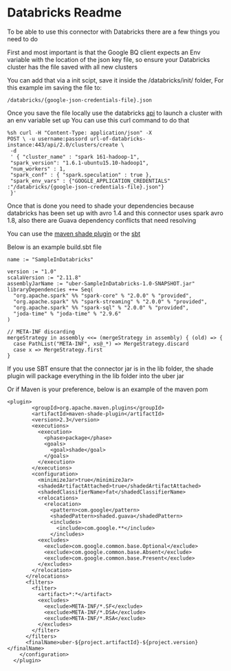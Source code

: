 Databricks Readme
==============

To be able to use this connector with Databricks there are a few things you need to do

First and most important is that the Google BQ client expects an Env variable with the location of the json key file, so ensure your Databricks cluster has the file saved with all new clusters

You can add that via a init scipt, save it inside the /databricks/init/ folder, 
For this example im saving the file to:

`/databricks/{google-json-credentials-file}.json`

Once you save the file locally use the databricks [api](https://docs.databricks.com/release-notes/product/2.30.html#set-environmental-variables-in-spark-from-rest-api) to launch a cluster with an env variable set up
You can use this curl command to do that 

```
%sh curl -H "Content-Type: application/json" -X 
POST \ -u username:passord url-of-databricks-instance:443/api/2.0/clusters/create \
 -d 
 ' { "cluster_name" : "spark 161-hadoop-1", 
 "spark_version": "1.6.1-ubuntu15.10-hadoop1", 
 "num_workers" : 1, 
 "spark_conf" : { "spark.speculation" : true }, 
 "spark_env_vars" : {"GOOGLE_APPLICATION_CREDENTIALS" :"/databricks/{google-json-credentials-file}.json"} 
 }'

```

Once that is done you need to shade your dependencies because databricks has been set up with avro 1.4 and this connector uses spark avro 1.8, also there are Guava dependency conflicts that need resolving

You can use the [maven shade plugin](https://maven.apache.org/plugins/maven-shade-plugin/) or the [sbt](https://github.com/sbt/sbt-assembly) 

Below is an example build.sbt file


```
name := "SampleInDatabricks"

version := "1.0"
scalaVersion := "2.11.8"
assemblyJarName := "uber-SampleInDatabricks-1.0-SNAPSHOT.jar"
libraryDependencies ++= Seq(
  "org.apache.spark" %% "spark-core" % "2.0.0" % "provided",
  "org.apache.spark" %% "spark-streaming" % "2.0.0" % "provided",
  "org.apache.spark" %% "spark-sql" % "2.0.0" % "provided",
  "joda-time" % "joda-time" % "2.9.6"
)

// META-INF discarding
mergeStrategy in assembly <<= (mergeStrategy in assembly) { (old) => {
  case PathList("META-INF", xs@_*) => MergeStrategy.discard
  case x => MergeStrategy.first
}

```
If you use SBT ensure that the connector jar is in the lib folder, the shade plugin will package everything in the lib folder into the uber jar

Or if Maven is your preference, below is an example of the maven pom

```
<plugin>
        <groupId>org.apache.maven.plugins</groupId>
        <artifactId>maven-shade-plugin</artifactId>
        <version>2.3</version>
        <executions>
          <execution>
            <phase>package</phase>
            <goals>
              <goal>shade</goal>
            </goals>
          </execution>
        </executions>
        <configuration>
          <minimizeJar>true</minimizeJar>
          <shadedArtifactAttached>true</shadedArtifactAttached>
          <shadedClassifierName>fat</shadedClassifierName>
          <relocations>
            <relocation>
              <pattern>com.google</pattern>
              <shadedPattern>shaded.guava</shadedPattern>
              <includes>
                <include>com.google.**</include>
              </includes>
          <excludes>
            <exclude>com.google.common.base.Optional</exclude>
            <exclude>com.google.common.base.Absent</exclude>
            <exclude>com.google.common.base.Present</exclude>
          </excludes>
        </relocation>
      </relocations>
      <filters>
        <filter>
          <artifact>*:*</artifact>
          <excludes>
            <exclude>META-INF/*.SF</exclude>
            <exclude>META-INF/*.DSA</exclude>
            <exclude>META-INF/*.RSA</exclude>
          </excludes>
        </filter>
      </filters>
      <finalName>uber-${project.artifactId}-${project.version}</finalName>
    </configuration>
  </plugin>

  ```